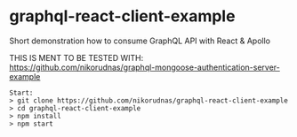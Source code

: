 # graphql-react-client-example

Short demonstration how to consume GraphQL API with React & Apollo

THIS IS MENT TO BE TESTED WITH: https://github.com/nikorudnas/graphql-mongoose-authentication-server-example

```
Start:
> git clone https://github.com/nikorudnas/graphql-react-client-example
> cd graphql-react-client-example
> npm install
> npm start
```
